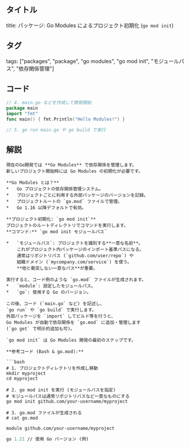 ## タイトル
title: パッケージ: Go Modules によるプロジェクト初期化 (`go mod init`)

## タグ
tags: ["packages", "package", "go modules", "go mod init", "モジュールパス", "依存関係管理"]

## コード
```go
// 4. main.go などを作成して開発開始
package main
import "fmt"
func main() { fmt.Println("Hello Modules!") }

// 5. go run main.go や go build で実行
```

## 解説
```text
現在のGo開発では **Go Modules** で依存関係を管理します。
新しいプロジェクト開始時には Go Modules の初期化が必要です。

**Go Modules とは？**
*   Go プロジェクトの依存関係管理システム。
*   プロジェクトごとに利用する外部パッケージのバージョンを記録。
*   プロジェクトルートの `go.mod` ファイルで管理。
*   Go 1.16 以降デフォルトで有効。

**プロジェクト初期化: `go mod init`**
プロジェクトのルートディレクトリでコマンドを実行します。
**コマンド:** `go mod init モジュールパス`

*   `モジュールパス`: プロジェクトを識別する**一意な名前**。
    これがプロジェクト内パッケージのインポート基準パスになる。
    通常はリポジトリパス (`github.com/user/repo`) や
    組織ドメイン (`mycompany.com/service`) を使う。
    **他と衝突しない一意なパス**が重要。

実行すると、コード例のような `go.mod` ファイルが生成されます。
*   `module`: 設定したモジュールパス。
*   `go`: 使用する Go のバージョン。

この後、コード (`main.go` など) を記述し、
`go run` や `go build` で実行します。
外部パッケージを `import` してビルド等を行うと、
Go Modules が自動で依存関係を `go.mod` に追加・管理します
(`go get` で明示的追加も可)。

`go mod init` は Go Modules 開発の最初のステップです。

**参考コード (Bash & go.mod):**

```bash
# 1. プロジェクトディレクトリを作成し移動
mkdir myproject
cd myproject

# 2. go mod init を実行 (モジュールパスを指定)
# モジュールパスは通常リポジトリパスなど一意なものにする
go mod init github.com/your-username/myproject

# 3. go.mod ファイルが生成される
# cat go.mod
```
```go.mod
module github.com/your-username/myproject

go 1.21 // 使用 Go バージョン (例)
```